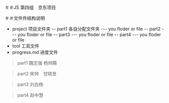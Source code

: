 ＃＃JS 第四组　京东项目　

＃＃文件件结构说明
- project 项目文件夹
-- part1 各自分配文件夹
--- you floder or file
-- part2
--- you floder or file
-- part3
--- you floder or file
-- part4
--- you floder or file
- tool 工具文件
- progress.md 进度文件 

> part1 魏志强 杨帅腾   

> part2 宋帅　甘晓昱   

> part3 刘白杨   

> part4 赵中慧


